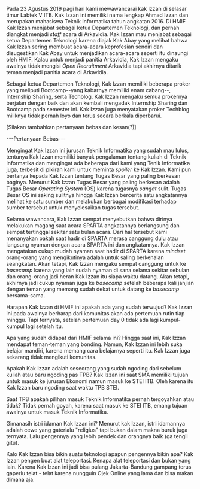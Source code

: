 Pada 23 Agustus 2019 pagi hari kami mewawancarai kak Izzan di selasar timur Labtek V ITB. Kak Izzan ini memiliki nama lengkap Ahmad Izzan dan merupakan mahasiswa Teknik Informatika tahun angkatan 2016. Di HMIF Kak Izzan menjabat sebagai ketua Departemen Teknologi, dan pernah diangkat menjadi *staff* acara di Arkavidia. Kak Izzan mau menjabat sebagai ketua Departemen Teknologi karena diajak Kak Abay yang melihat bahwa Kak Izzan sering membuat acara-acara keprofesian sendiri dan disugestikan Kak Abay untuk menjadikan acara-acara seperti itu dinaungi oleh HMIF. Kalau untuk menjadi panitia Arkavidia, Kak Izzan mengaku awalnya tidak mengisi *Open Recruitment* Arkavidia tapi akhirnya ditarik teman menjadi panitia acara di Arkavidia.

Sebagai ketua Departemen Teknologi, Kak Izzan memiliki beberapa proker yang meliputi Bootcamp--yang kabarnya memiliki enam cabang--, Internship Sharing, serta Techblog. Kak Izzan mengaku semua prokernya berjalan dengan baik dan akan kembali mengadak Internship Sharing dan Bootcamp pada semester ini. Kak Izzan juga menyatakan proker Techblog miliknya tidak pernah loyo dan terus secara berkala diperbarui.

[Silakan tambahkan pertanyaan bebas dan kesan(?)]

---Pertanyaan Bebas---

Mengingat Kak Izzan ini jurusan Teknik Informatika yang sudah mau lulus, tentunya Kak Izzan memiliki banyak pengalaman tentang kuliah di Teknik Informatika dan mengingat ada beberapa dari kami yang Tenik Informatika juga, terbesit di pikiran kami untuk meminta *spoiler* ke Kak Izzan. Kami pun bertanya kepada Kak Izzan tentang Tugas Besar yang paling berkesan baginya. Menurut Kak Izzan Tugas Besar yang paling berkesan adalah Tugas Besar *Operating System* (OS) karena tugasnya *sangat* sulit. Tugas Besar OS ini saking sulitnya hingga Kak Izzan bercerita satu angkatannya melihat ke satu sumber dan melakukan berbagai modifikasi terhadap sumber tersebut untuk menyelesaikan tugas tersebut.

Selama wawancara, Kak Izzan sempat menyebutkan bahwa dirinya melakukan magang saat acara SPARTA angkatannya berlangsung dan sempat tertinggal sekitar satu bulan acara. Dari hal tersebut kami menanyakan pakah saat hadir di SPARTA merasa canggung dulu atau langsung nyaman dengan acara SPARTA ini dan angkatannya. Kak Izzan mengatakan cukup mudah nyaman saat hadir di SPARTA karena *mindset* orang-orang yang mengikutinya adalah untuk saling berkenalan seangkatan. Akan tetapi, Kak Izzan mengaku sempat canggung untuk ke *basecamp* karena yang lain sudah nyaman di sana selama sekitar sebulan dan orang-orang jadi heran Kak Izzan itu siapa waktu datang. Akan tetapi, akhirnya jadi cukup nyaman juga ke *basecamp* setelah beberapa kali janjian dengan teman yang memang sudah dekat untuk datang ke *basecamp* bersama-sama.

Harapan Kak Izzan di HMIF ini apakah ada yang sudah terwujud?
Kak Izzan ini pada awalnya berharap dari komunitas akan ada pertemuan rutin tiap minggu. Tapi ternyata, setelah pertemuan day 0 tidak ada lagi kumpul-kumpul lagi setelah itu.

Apa yang sudah didapat dari HMIF selama ini?
Hingga saat ini, Kak Izzan mendapat teman-teman yang bonding. Namun, Kak Izzan ini lebih suka belajar mandiri, karena memang cara belajarnya seperti itu. Kak Izzan juga sekarang tidak mengikuti komunitas.

Apakah Kak Izzan adalah seseorang yang sudah ngoding dari sebelum kuliah atau baru ngoding pas TPB?
Kak Izzan ini saat SMA memiliki tujuan untuk masuk ke jurusan Ekonomi namun masuk ke STEI ITB. Oleh karena itu Kak Izzan baru ngoding saat waktu TPB STEI.

Saat TPB apakah pilihan masuk Teknik Informatika pernah tergoyahkan atau tidak?
Tidak pernah goyah, karena saat masuk ke STEI ITB, emang tujuan awalnya untuk masuk Teknik Informatika.

Gimanasih istri idaman Kak Izzan ini?
Menurut kak Izzan, istri idamannya adalah cewe yang gaterlalu "religius" tapi bukan dalam makna buruk juga ternyata. Lalu pengennya yang lebih pendek dan orangnya baik (ga tengil gitu).

Kalo Kak Izzan bisa bikin suatu teknologi apapun pengennya bikin apa?
Kak Izzan pengen buat alat teleportasi. Kenapa alat teleportasi dan bukan yang lain. Karena Kak Izzan ini jadi bisa pulang Jakarta-Bandung gampang terus gaperlu telat - telat karena nungguin Ojek Online yang lama dan bisa makan dimana aja.

